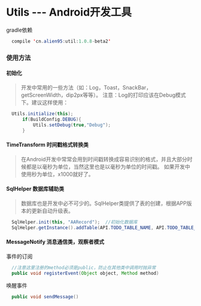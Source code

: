 # Utils --- Android开发工具

gradle依赖

```java
  compile 'cn.alien95:util:1.0.8-beta2'
```

### 使用方法

#### 初始化

>开发中常用的一些方法（如：Log，Toast，SnackBar，getScreenWidth，dip2px等等）。
注意：Log的打印应该在Debug模式下。建议这样使用：   

```java
  Utils.initialize(this);
      if(BuildConfig.DEBUG){
          Utils.setDebug(true,"Debug");
      }
```

#### TimeTransform 时间戳格式转换类  

>在Android开发中常常会用到时间戳转换成容易识别的格式，并且大部分时候都是以毫秒为单位，当然这里也是以毫秒为单位的时间戳。 
如果开发中使用秒为单位，x1000就好了。  

#### SqlHelper 数据库辅助类  

>数据库也是开发中必不可少的。SqlHelper类提供了表的创建，根据APP版本的更新自动升级表。  
   
```java
  SqlHelper.init(this, "AARecord");  //初始化数据库
  SqlHelper.getInstance().addTable(API.TODO_TABLE_NAME, API.TODO_TABLE_SQL);  //添加数据库表
```

#### MessageNotify 消息通信类，观察者模式

事件的订阅

```java
  //注意这里注册的method必须是public，防止在其他类中调用时抛异常
  public void registerEvent(Object object, Method method)
```

唤醒事件

```java
  public void sendMessage() 
```